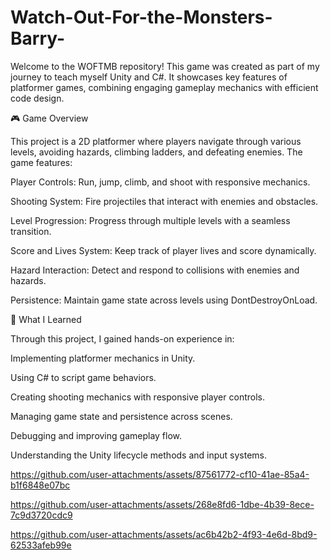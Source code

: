 # Watch-Out-For-the-Monsters-Barry-
 Welcome to the WOFTMB repository! This game was created as part of my journey to teach myself Unity and C#. It showcases key features of platformer games, combining engaging gameplay mechanics with efficient code design.

 🎮 Game Overview

This project is a 2D platformer where players navigate through various levels, avoiding hazards, climbing ladders, and defeating enemies. The game features:

Player Controls: Run, jump, climb, and shoot with responsive mechanics.

Shooting System: Fire projectiles that interact with enemies and obstacles.

Level Progression: Progress through multiple levels with a seamless transition.

Score and Lives System: Keep track of player lives and score dynamically.

Hazard Interaction: Detect and respond to collisions with enemies and hazards.

Persistence: Maintain game state across levels using DontDestroyOnLoad.


🧠 What I Learned

Through this project, I gained hands-on experience in:

Implementing platformer mechanics in Unity.

Using C# to script game behaviors.

Creating shooting mechanics with responsive player controls.

Managing game state and persistence across scenes.

Debugging and improving gameplay flow.

Understanding the Unity lifecycle methods and input systems.




https://github.com/user-attachments/assets/87561772-cf10-41ae-85a4-b1f6848e07bc





https://github.com/user-attachments/assets/268e8fd6-1dbe-4b39-8ece-7c9d3720cdc9



https://github.com/user-attachments/assets/ac6b42b2-4f93-4e6d-8bd9-62533afeb99e

